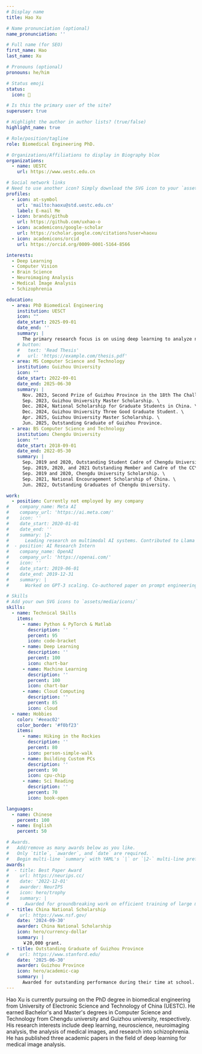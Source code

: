 ```yaml
---
# Display name
title: Hao Xu

# Name pronunciation (optional)
name_pronunciation: ''

# Full name (for SEO)
first_name: Hao
last_name: Xu

# Pronouns (optional)
pronouns: he/him

# Status emoji
status:
  icon: 🚀

# Is this the primary user of the site?
superuser: true

# Highlight the author in author lists? (true/false)
highlight_name: true

# Role/position/tagline
role: Biomedical Engineering PhD.

# Organizations/Affiliations to display in Biography blox
organizations:
  - name: UESTC
    url: https://www.uestc.edu.cn

# Social network links
# Need to use another icon? Simply download the SVG icon to your `assets/media/icons/` folder.
profiles:
  - icon: at-symbol
    url: 'mailto:haoxu@std.uestc.edu.cn'
    label: E-mail Me
  - icon: brands/github
    url: https://github.com/uxhao-o
  - icon: academicons/google-scholar
    url: https://scholar.google.com/citations?user=haoxu
  - icon: academicons/orcid
    url: https://orcid.org/0009-0001-5164-8566

interests:
  - Deep Learning
  - Computer Vision
  - Brain Science
  - Neuroimaging Analysis
  - Medical Image Analysis
  - Schizophrenia

education:
  - area: PhD Biomedical Engineering
    institution: UESCT
    icon: ""
    date_start: 2025-09-01
    date_end: ''
    summary: |
      The primary research focus is on using deep learning to analyze neuroimaging for the diagnosis of schizophrenia.
    # button:
    #   text: 'Read Thesis'
    #   url: 'https://example.com/thesis.pdf'
  - area: MS Computer Science and Technology
    institution: Guizhou University
    icon: ""
    date_start: 2022-09-01
    date_end: 2025-06-30
    summary: |
      Nov. 2023, Second Prize of Guizhou Province in the 18th The Challenge Cup. \
      Sep. 2023, Guizhou University Master Scholarship. \
      Dec. 2024, National Scholarship for Graduate Students in China. \
      Dec. 2024, Guizhou University Three Good Graduate Student. \
      Apr. 2025, Guizhou University Master Scholarship. \
      Jun. 2025, Outstanding Graduate of Guizhou Province.
  - area: BS Computer Science and Technology
    institution: Chengdu University
    icon: ""
    date_start: 2018-09-01
    date_end: 2022-05-30
    summary: |
      Sep. 2019 and 2020, Outstanding Student Cadre of Chengdu University. \
      Sep. 2019, 2020, and 2021 Outstanding Member and Cadre of the CCYL. \
      Sep. 2019 and 2020, Chengdu University Scholarship. \
      Sep. 2021, National Encouragement Scholarship of China. \
      Jun. 2022, Outstanding Graduates of Chengdu University.

work:
  - position: Currently not employed by any company
#    company_name: Meta AI
#    company_url: 'https://ai.meta.com/'
#    icon: ''
#    date_start: 2020-01-01
#    date_end: ''
#    summary: |2-
#      Leading research on multimodal AI systems. Contributed to Llama 2 and other open-source models. 50+ citations in 3 years.
#  - position: AI Research Intern
#    company_name: OpenAI
#    company_url: 'https://openai.com/'
#    icon: ''
#    date_start: 2019-06-01
#    date_end: 2019-12-31
#    summary: |
#      Worked on GPT-3 scaling. Co-authored paper on prompt engineering.

# Skills
# Add your own SVG icons to `assets/media/icons/`
skills:
  - name: Technical Skills
    items:
      - name: Python & PyTorch & Matlab
        description: ''
        percent: 95
        icon: code-bracket
      - name: Deep Learning
        description: ''
        percent: 100
        icon: chart-bar
      - name: Machine Learning
        description: ''
        percent: 100
        icon: chart-bar
      - name: Cloud Computing
        description: ''
        percent: 85
        icon: cloud
  - name: Hobbies
    color: '#eeac02'
    color_border: '#f0bf23'
    items:
      - name: Hiking in the Rockies
        description: ''
        percent: 80
        icon: person-simple-walk
      - name: Building Custom PCs
        description: ''
        percent: 90
        icon: cpu-chip
      - name: Sci Reading
        description: ''
        percent: 70
        icon: book-open

languages:
  - name: Chinese
    percent: 100
  - name: English
    percent: 50

# Awards.
#   Add/remove as many awards below as you like.
#   Only `title`, `awarder`, and `date` are required.
#   Begin multi-line `summary` with YAML's `|` or `|2-` multi-line prefix and indent 2 spaces below.
awards:
#  - title: Best Paper Award
#    url: https://neurips.cc/
#    date: '2022-12-01'
#    awarder: NeurIPS
#    icon: hero/trophy
#    summary: |
#      Awarded for groundbreaking work on efficient training of large models.
  - title: China National Scholarship
#    url: https://www.nsf.gov/
    date: '2024-09-30'
    awarder: China National Scholarship
    icon: hero/currency-dollar
    summary: |
      ￥20,000 grant.
  - title: Outstanding Graduate of Guizhou Province
#    url: https://www.stanford.edu/
    date: '2025-06-30'
    awarder: Guizhou Province
    icon: hero/academic-cap
    summary: |
      Awarded for outstanding performance during their time at school.
---
```


Hao Xu is currently pursuing on the PhD degree in biomedical engineering from University of Electronic Science and Technology of China (UESTC). He earned Bachelor's and Master's degrees in Computer Science and Technology from Chengdu university and Guizhou university, respectively. His research interests include deep learning, neuroscience, neuroimaging analysis, the analysis of medical images, and research into schizophrenia. He has published three academic papers in the field of deep learning for medical image analysis.